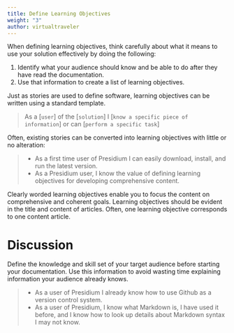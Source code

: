 ```yaml
---
title: Define Learning Objectives
weight: "3"
author: virtualtraveler
---
```


When defining learning objectives, think carefully about what it means to use your solution effectively by doing the following:
1. Identify what your audience should know and be able to do after they have read the documentation.
2. Use that information to create a list of learning objectives.

Just as stories are used to define software, learning objectives can be written using a standard template.   

> As a [`user`] of the [`solution`] I [`know a specific piece of information`] or can [`perform a specific task`]

Often, existing stories can be converted into learning objectives with little or no alteration:

> - As a first time user of Presidium I can easily download, install, and run the latest version.
> - As a Presidium user, I know the value of defining learning objectives for developing comprehensive content.

Clearly worded learning objectives enable you to focus the content on comprehensive and coherent goals.
Learning objectives should be evident in the title and content of articles. Often, one learning objective corresponds to one content article.   

# Discussion

Define the knowledge and skill set of your target audience before starting  your documentation. Use this information to avoid wasting time explaining information your audience already knows.

> - As a user of Presidium I already know how to use Github as a version control system.
> - As a user of Presidium, I know what Markdown is, I have used it before, and I know how to look up details about Markdown syntax I may not know.  
